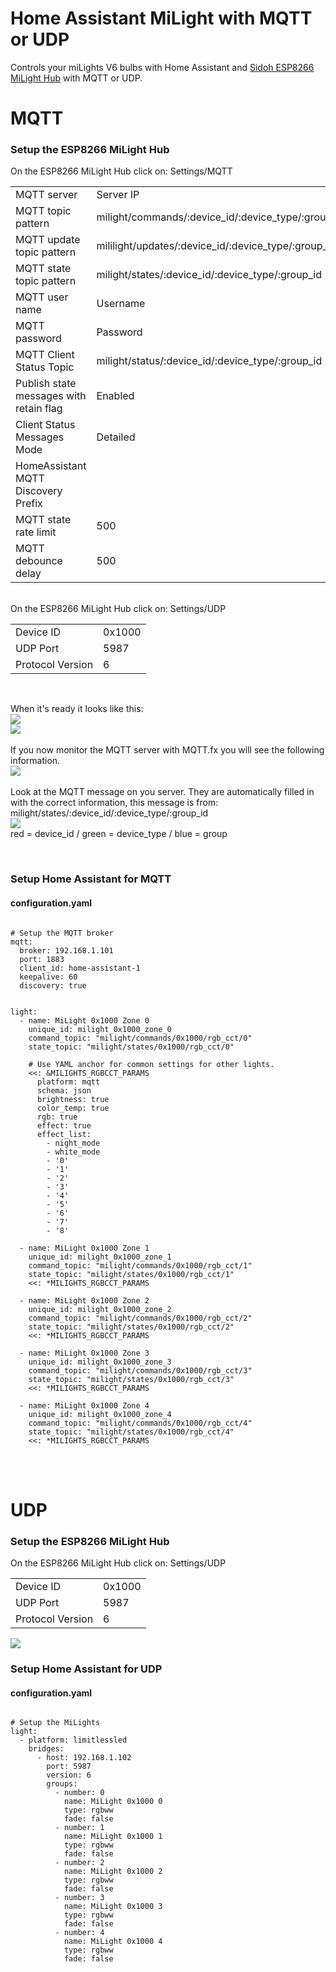 # Home Assistant MiLight with MQTT or UDP
Controls your miLights V6 bulbs with Home Assistant and [Sidoh ESP8266 MiLight Hub](https://github.com/sidoh/esp8266_milight_hub) with MQTT or UDP.<br/>

<h1>MQTT</h1>
<p>
<h3>Setup the ESP8266 MiLight Hub</h3>
On the ESP8266 MiLight Hub click on: Settings/MQTT
<table>
<tr>
<td>MQTT server</td>
<td>Server IP</td>
</tr>
<tr>
<td>MQTT topic pattern</td>
<td>milight/commands/:device_id/:device_type/:group_id</td>
</tr>
<tr>
<td>MQTT update topic pattern</td>
<td>mililight/updates/:device_id/:device_type/:group_id</td>
</tr>
<tr>
<td>MQTT state topic pattern</td>
<td>milight/states/:device_id/:device_type/:group_id</td>
</tr>
<tr>
<td>MQTT user name</td>
<td>Username</td>
</tr>
<tr>
<td>MQTT password</td>
<td>Password</td>
</tr>
<tr>
<td>MQTT Client Status Topic</td>
<td>milight/status/:device_id/:device_type/:group_id</td>
</tr>
<tr>
<td>Publish state messages with retain flag</td>
<td>Enabled</td>
</tr>
<tr>
<td>Client Status Messages Mode</td>
<td>Detailed</td>
</tr>
<tr>
<td>HomeAssistant MQTT Discovery Prefix</td>
<td></td>
</tr>
<tr>
<td>MQTT state rate limit</td>
<td>500</td>
</tr>
<tr>
<td>MQTT debounce delay</td>
<td>500</td>
</tr>
</table>


</br>
On the ESP8266 MiLight Hub click on: Settings/UDP
<table>
<tr>
<td>Device ID</td>
<td>0x1000</td>
</tr>
<tr>
<td>UDP Port</td>
<td>5987</td>
</tr>
<tr>
<td>Protocol Version</td>
<td>6</td>
</tr>
</table>
</br>


When it's ready it looks like this:
</br>
<img src="https://github.com/Strontvlieg/Home-Assistant-MiLight-MQTT/blob/main/mqtt.png">
</br>
<img src="https://github.com/Strontvlieg/Home-Assistant-MiLight-MQTT/blob/main/udp.png">
</br>
</br>
If you now monitor the MQTT server with MQTT.fx you will see the following information.
</br>
<img src="https://github.com/Strontvlieg/Home-Assistant-MiLight-MQTT/blob/main/fx.png">
</br>
</br>
Look at the MQTT message on you server. They are automatically filled in with the correct information, this message is from: milight/states/:device_id/:device_type/:group_id
</br>
<img src="https://github.com/Strontvlieg/Home-Assistant-MiLight-MQTT/blob/main/mqtt_string.png">
</br>
red = device_id / green = device_type / blue = group


</br>
<h3>Setup Home Assistant for MQTT</h3>
<h4>configuration.yaml</h4>
<pre><code class="language-yaml">
# Setup the MQTT broker
mqtt:
  broker: 192.168.1.101
  port: 1883
  client_id: home-assistant-1
  keepalive: 60
  discovery: true
</code></pre>

<pre><code class="language-yaml">
light:
  - name: MiLight 0x1000 Zone 0
    unique_id: milight_0x1000_zone_0
    command_topic: "milight/commands/0x1000/rgb_cct/0"
    state_topic: "milight/states/0x1000/rgb_cct/0"
    
    # Use YAML anchor for common settings for other lights.
    <<: &MILIGHTS_RGBCCT_PARAMS
      platform: mqtt
      schema: json
      brightness: true
      color_temp: true
      rgb: true
      effect: true
      effect_list:
        - night_mode
        - white_mode
        - '0'
        - '1'
        - '2'
        - '3'
        - '4'
        - '5'
        - '6'
        - '7'
        - '8'

  - name: MiLight 0x1000 Zone 1
    unique_id: milight_0x1000_zone_1
    command_topic: "milight/commands/0x1000/rgb_cct/1"
    state_topic: "milight/states/0x1000/rgb_cct/1"
    <<: *MILIGHTS_RGBCCT_PARAMS

  - name: MiLight 0x1000 Zone 2
    unique_id: milight_0x1000_zone_2
    command_topic: "milight/commands/0x1000/rgb_cct/2"
    state_topic: "milight/states/0x1000/rgb_cct/2"
    <<: *MILIGHTS_RGBCCT_PARAMS

  - name: MiLight 0x1000 Zone 3
    unique_id: milight_0x1000_zone_3
    command_topic: "milight/commands/0x1000/rgb_cct/3"
    state_topic: "milight/states/0x1000/rgb_cct/3"
    <<: *MILIGHTS_RGBCCT_PARAMS

  - name: MiLight 0x1000 Zone 4
    unique_id: milight_0x1000_zone_4
    command_topic: "milight/commands/0x1000/rgb_cct/4"
    state_topic: "milight/states/0x1000/rgb_cct/4"
    <<: *MILIGHTS_RGBCCT_PARAMS
</code></pre>
</p>


</br>
</br>
<h1>UDP</h1>
<p>
<h3>Setup the ESP8266 MiLight Hub</h3>
On the ESP8266 MiLight Hub click on: Settings/UDP
<table>
<tr>
<td>Device ID</td>
<td>0x1000</td>
</tr>
<tr>
<td>UDP Port</td>
<td>5987</td>
</tr>
<tr>
<td>Protocol Version</td>
<td>6</td>
</tr>
</table>
<img src="https://github.com/Strontvlieg/Home-Assistant-MiLight-MQTT/blob/main/udp.png">
</br>


<h3>Setup Home Assistant for UDP</h3>
<h4>configuration.yaml</h4>
<pre><code class="language-yaml">
# Setup the MiLights
light:
  - platform: limitlessled
    bridges:
      - host: 192.168.1.102
        port: 5987
        version: 6
        groups:
          - number: 0
            name: MiLight 0x1000 0
            type: rgbww
            fade: false
          - number: 1
            name: MiLight 0x1000 1
            type: rgbww
            fade: false
          - number: 2
            name: MiLight 0x1000 2
            type: rgbww
            fade: false
          - number: 3
            name: MiLight 0x1000 3
            type: rgbww
            fade: false
          - number: 4
            name: MiLight 0x1000 4
            type: rgbww
            fade: false
</code></pre>
</p>
